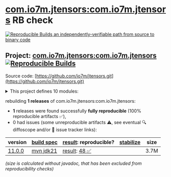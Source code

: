 [com.io7m.jtensors:com.io7m.jtensors](https://central.sonatype.com/artifact/com.io7m.jtensors/com.io7m.jtensors/versions) RB check
=======

[![Reproducible Builds](https://reproducible-builds.org/images/logos/rb.svg) an independently-verifiable path from source to binary code](https://reproducible-builds.org/)

## Project: [com.io7m.jtensors:com.io7m.jtensors](https://central.sonatype.com/artifact/com.io7m.jtensors/com.io7m.jtensors/versions) [![Reproducible Builds](https://img.shields.io/endpoint?url=https://raw.githubusercontent.com/jvm-repo-rebuild/reproducible-central/master/content/com/io7m/jtensors/badge.json)](https://github.com/jvm-repo-rebuild/reproducible-central/blob/master/content/com/io7m/jtensors/README.md)

Source code: [https://github.com/io7m/jtensors.git](https://github.com/io7m/jtensors.git)

<details><summary>This project defines 10 modules:</summary>

* [com.io7m.jtensors:com.io7m.jtensors](https://central.sonatype.com/artifact/com.io7m.jtensors/com.io7m.jtensors/overview)
* [com.io7m.jtensors:com.io7m.jtensors.benchmarking](https://central.sonatype.com/artifact/com.io7m.jtensors/com.io7m.jtensors.benchmarking/overview)
* [com.io7m.jtensors:com.io7m.jtensors.core](https://central.sonatype.com/artifact/com.io7m.jtensors/com.io7m.jtensors.core/overview)
* [com.io7m.jtensors:com.io7m.jtensors.documentation](https://central.sonatype.com/artifact/com.io7m.jtensors/com.io7m.jtensors.documentation/overview)
* [com.io7m.jtensors:com.io7m.jtensors.generators](https://central.sonatype.com/artifact/com.io7m.jtensors/com.io7m.jtensors.generators/overview)
* [com.io7m.jtensors:com.io7m.jtensors.orthonormalization](https://central.sonatype.com/artifact/com.io7m.jtensors/com.io7m.jtensors.orthonormalization/overview)
* [com.io7m.jtensors:com.io7m.jtensors.storage.api](https://central.sonatype.com/artifact/com.io7m.jtensors/com.io7m.jtensors.storage.api/overview)
* [com.io7m.jtensors:com.io7m.jtensors.storage.bytebuffered](https://central.sonatype.com/artifact/com.io7m.jtensors/com.io7m.jtensors.storage.bytebuffered/overview)
* [com.io7m.jtensors:com.io7m.jtensors.storage.heap](https://central.sonatype.com/artifact/com.io7m.jtensors/com.io7m.jtensors.storage.heap/overview)
* [com.io7m.jtensors:com.io7m.jtensors.tests](https://central.sonatype.com/artifact/com.io7m.jtensors/com.io7m.jtensors.tests/overview)
</details>

rebuilding **1 releases** of com.io7m.jtensors:com.io7m.jtensors:
- **1** releases were found successfully **fully reproducible** (100% reproducible artifacts :white_check_mark:),
- 0 had issues (some unreproducible artifacts :warning:, see eventual :mag: diffoscope and/or :memo: issue tracker links):

| version | [build spec](/BUILDSPEC.md) | [result](https://reproducible-builds.org/docs/jvm/): reproducible? | [stabilize](https://github.com/google/oss-rebuild/blob/main/cmd/stabilize/README.md) | size |
| -- | --------- | ------ | ------ | -- |
| [11.0.0](https://central.sonatype.com/artifact/com.io7m.jtensors/com.io7m.jtensors/11.0.0/pom) | [mvn jdk21](com.io7m.jtensors-11.0.0.buildspec) | [result](com.io7m.jtensors-11.0.0.buildinfo): [48 :white_check_mark: ](com.io7m.jtensors-11.0.0.buildcompare) | | 3.7M |

<i>(size is calculated without javadoc, that has been excluded from reproducibility checks)</i>

